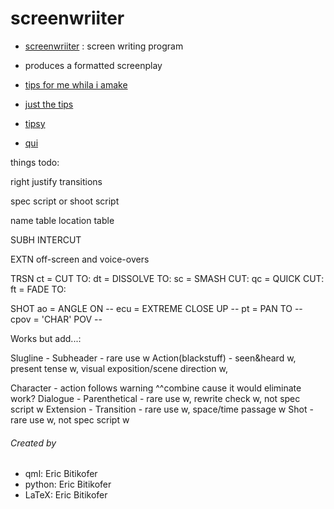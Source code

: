 # screenwriiter

* [screenwriiter](screenwriiter.md) : screen writing program
* produces a formatted screenplay

* [tips for me whila i amake](https://www.writersstore.com/how-to-write-a-screenplay-a-guide-to-scriptwriting/)
* [just the tips](http://www.storysense.com/format.htm)
* [tipsy](http://www.scriptmag.com/features/craft-features/ask-the-expert-how-to-use-transitions)
* [qui](http://pythonforengineers.com/your-first-gui-app-with-python-and-pyqt/)

things todo:

right justify transitions

spec script
or
shoot script

name table
location table

SUBH
INTERCUT

EXTN
off-screen and voice-overs

TRSN
ct = CUT TO:
dt = DISSOLVE TO:
sc = SMASH CUT:
qc = QUICK CUT:
ft = FADE TO:

SHOT
ao = ANGLE ON --
ecu = EXTREME CLOSE UP --
pt = PAN TO --
cpov = 'CHAR' POV --

Works but add...:

Slugline -
Subheader - rare use w
Action(blackstuff) - seen&heard w, present tense w,
visual exposition/scene direction w,

Character - action follows warning ^^combine cause it would eliminate work?
Dialogue -
Parenthetical - rare use w, rewrite check w, not spec script w
Extension -
Transition - rare use w, space/time passage w
Shot - rare use w, not spec script w


###### Created by
* qml: Eric Bitikofer
* python: Eric Bitikofer
* LaTeX: Eric Bitikofer
